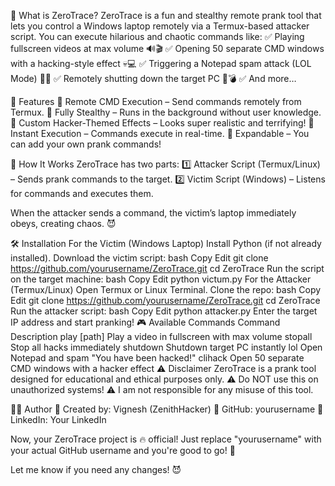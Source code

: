 👾 What is ZeroTrace?
ZeroTrace is a fun and stealthy remote prank tool that lets you control a Windows laptop remotely via a Termux-based attacker script. You can execute hilarious and chaotic commands like:
✅ Playing fullscreen videos at max volume 🔊🎬
✅ Opening 50 separate CMD windows with a hacking-style effect 💀💻
✅ Triggering a Notepad spam attack (LOL Mode) 🤣📄
✅ Remotely shutting down the target PC 🛑💣
✅ And more…

🚀 Features
🔹 Remote CMD Execution – Send commands remotely from Termux.
🔹 Fully Stealthy – Runs in the background without user knowledge.
🔹 Custom Hacker-Themed Effects – Looks super realistic and terrifying!
🔹 Instant Execution – Commands execute in real-time.
🔹 Expandable – You can add your own prank commands!

📜 How It Works
ZeroTrace has two parts:
1️⃣ Attacker Script (Termux/Linux) – Sends prank commands to the target.
2️⃣ Victim Script (Windows) – Listens for commands and executes them.

When the attacker sends a command, the victim’s laptop immediately obeys, creating chaos. 😈

🛠️ Installation
For the Victim (Windows Laptop)
Install Python (if not already installed).
Download the victim script:
bash
Copy
Edit
git clone https://github.com/yourusername/ZeroTrace.git
cd ZeroTrace
Run the script on the target machine:
bash
Copy
Edit
python victum.py
For the Attacker (Termux/Linux)
Open Termux or Linux Terminal.
Clone the repo:
bash
Copy
Edit
git clone https://github.com/yourusername/ZeroTrace.git
cd ZeroTrace
Run the attacker script:
bash
Copy
Edit
python attacker.py
Enter the target IP address and start pranking!
🎮 Available Commands
Command	Description
play [path]	Play a video in fullscreen with max volume
stopall	Stop all hacks immediately
shutdown	Shutdown target PC instantly
lol	Open Notepad and spam "You have been hacked!"
clihack	Open 50 separate CMD windows with a hacker effect
⚠️ Disclaimer
ZeroTrace is a prank tool designed for educational and ethical purposes only.
⚠️ Do NOT use this on unauthorized systems! ⚠️
I am not responsible for any misuse of this tool.

👨‍💻 Author
🔹 Created by: Vignesh (ZenithHacker)
🔹 GitHub: yourusername
🔹 LinkedIn: Your LinkedIn

Now, your ZeroTrace project is 🔥 official! Just replace "yourusername" with your actual GitHub username and you're good to go! 🚀

Let me know if you need any changes! 😈
